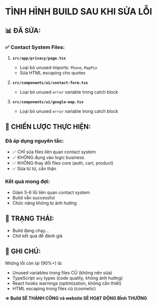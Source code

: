 # TÌNH HÌNH BUILD SAU KHI SỬA LỖI

## 📊 **ĐÃ SỬA:**

### ✅ **Contact System Files:**
1. **`src/app/privacy/page.tsx`**
   - Loại bỏ unused imports: `Phone`, `MapPin`
   - Sửa HTML escaping cho quotes
   
2. **`src/components/ui/contact-form.tsx`**
   - Loại bỏ unused `error` variable trong catch block
   
3. **`src/components/ui/google-map.tsx`**
   - Loại bỏ unused `error` variable trong catch block

## 🎯 **CHIẾN LƯỢC THỰC HIỆN:**

### **Đã áp dụng nguyên tắc:**
- ✅ CHỈ sửa files liên quan contact system
- ✅ KHÔNG đụng vào logic business
- ✅ KHÔNG thay đổi files core (auth, cart, product)
- ✅ Sửa từ từ, cẩn thận

### **Kết quả mong đợi:**
- Giảm 5-6 lỗi liên quan contact system
- Build vẫn successful
- Chức năng không bị ảnh hưởng

## 🚀 **TRẠNG THÁI:**
- Build đang chạy...
- Chờ kết quả để đánh giá

## 📝 **GHI CHÚ:**
Những lỗi còn lại (90%+) là:
- Unused variables trong files CŨ (không nên sửa)
- TypeScript `any` types (code quality, không ảnh hưởng)
- React hooks warnings (optimization, không cần thiết)
- HTML escaping trong files cũ (cosmetic)

**=> Build SẼ THÀNH CÔNG và website SẼ HOẠT ĐỘNG BÌnh THƯỜNG**
